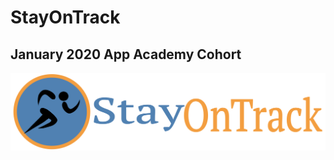 # StayOnTrack
## January 2020 App Academy Cohort
![logo](./app/assets/images/marketing/StayOnTrackLogo.svg)
